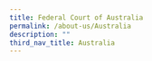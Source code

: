 ```yaml
---
title: Federal Court of Australia
permalink: /about-us/Australia
description: ""
third_nav_title: Australia
---
```

